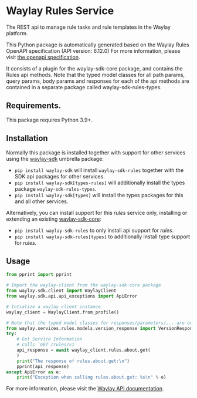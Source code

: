# Waylay Rules Service
The REST api to manage rule tasks and rule templates in the Waylay platform.

This Python package is automatically generated based on the 
Waylay Rules OpenAPI specification (API version: 6.12.0)
For more information, please visit [the openapi specification](https://docs.waylay.io/openapi/public/redocly/rules.html).

It consists of a plugin for the waylay-sdk-core package, and contains the Rules api methods.
Note that the typed model classes for all path params, query params, body params and responses for each of the api methods are contained in a separate package called waylay-sdk-rules-types.

## Requirements.
This package requires Python 3.9+.

## Installation

Normally this package is installed together with support for other services using the [waylay-sdk](https://pypi.org/project/waylay-sdk/) umbrella package:
* `pip install waylay-sdk` will install `waylay-sdk-rules` together with the SDK api packages for other services.
* `pip install waylay-sdk[types-rules]` will additionally install the types package `waylay-sdk-rules-types`.
* `pip install waylay-sdk[types]` will install the types packages for this and all other services.

Alternatively, you can install support for this _rules_ service only, installing or extending an existing [waylay-sdk-core](https://pypi.org/project/waylay-sdk-core/):

- `pip install waylay-sdk-rules` to only install api support for _rules_.
- `pip install waylay-sdk-rules[types]` to additionally install type support for _rules_.

## Usage

```python
from pprint import pprint

# Import the waylay-client from the waylay-sdk-core package
from waylay.sdk.client import WaylayClient
from waylay.sdk.api.api_exceptions import ApiError

# Intialize a waylay client instance
waylay_client = WaylayClient.from_profile()

# Note that the typed model classes for responses/parameters/... are only available when `waylay-sdk-rules-types` is installed
from waylay.services.rules.models.version_response import VersionResponse
try:
    # Get Service Information
    # calls `GET /rules/v1`
    api_response = await waylay_client.rules.about.get(
    )
    print("The response of rules.about.get:\n")
    pprint(api_response)
except ApiError as e:
    print("Exception when calling rules.about.get: %s\n" % e)
```


For more information, please visit the [Waylay API documentation](https://docs.waylay.io/#/api/?id=software-development-kits).